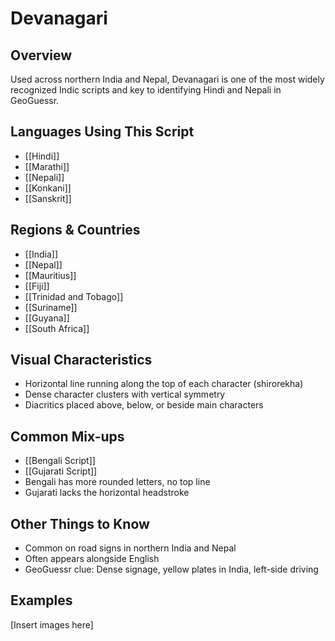 # **Devanagari**

## **Overview**

Used across northern India and Nepal, Devanagari is one of the most widely recognized Indic scripts and key to identifying Hindi and Nepali in GeoGuessr.

## **Languages Using This Script**

- [[Hindi]]
- [[Marathi]]
- [[Nepali]]
- [[Konkani]]
- [[Sanskrit]]

## **Regions & Countries**

- [[India]]
- [[Nepal]]
- [[Mauritius]]
- [[Fiji]]
- [[Trinidad and Tobago]]
- [[Suriname]]
- [[Guyana]]
- [[South Africa]]

## **Visual Characteristics**

- Horizontal line running along the top of each character (shirorekha)
- Dense character clusters with vertical symmetry
- Diacritics placed above, below, or beside main characters

## **Common Mix-ups**

- [[Bengali Script]]
- [[Gujarati Script]]
- Bengali has more rounded letters, no top line
- Gujarati lacks the horizontal headstroke

## **Other Things to Know**

- Common on road signs in northern India and Nepal
- Often appears alongside English
- GeoGuessr clue: Dense signage, yellow plates in India, left-side driving

## **Examples**

[Insert images here]